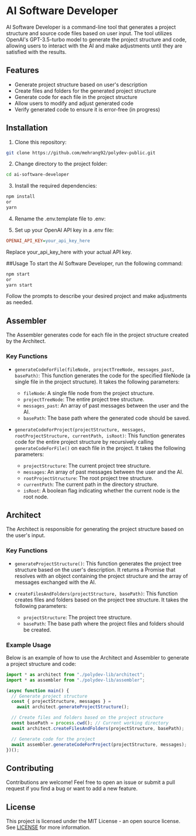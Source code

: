 # AI Software Developer

AI Software Developer is a command-line tool that generates a project structure and source code files based on user input. The tool utilizes OpenAI's GPT-3.5-turbo model to generate the project structure and code, allowing users to interact with the AI and make adjustments until they are satisfied with the results.

## Features

- Generate project structure based on user's description
- Create files and folders for the generated project structure
- Generate code for each file in the project structure
- Allow users to modify and adjust generated code
- Verify generated code to ensure it is error-free (in progress)

## Installation

1. Clone this repository:

```bash
git clone https://github.com/mehrang92/polydev-public.git
```

2. Change directory to the project folder:

```bash
cd ai-software-developer
```

3. Install the required dependencies:

```bash
npm install
or
yarn
```

4. Rename the .env.template file to .env:

5. Set up your OpenAI API key in a .env file:

```ini
OPENAI_API_KEY=your_api_key_here
```

Replace your_api_key_here with your actual API key.

##Usage
To start the AI Software Developer, run the following command:

```bash
npm start
or
yarn start
```

Follow the prompts to describe your desired project and make adjustments as needed.

## Assembler

The Assembler generates code for each file in the project structure created by the Architect.

### Key Functions

- `generateCodeForFile(fileNode, projectTreeNode, messages_past, basePath)`: This function generates the code for the specified fileNode (a single file in the project structure). It takes the following parameters:

  - `fileNode`: A single file node from the project structure.
  - `projectTreeNode`: The entire project tree structure.
  - `messages_past`: An array of past messages between the user and the AI.
  - `basePath`: The base path where the generated code should be saved.

- `generateCodeForProject(projectStructure, messages, rootProjectStructure, currentPath, isRoot)`: This function generates code for the entire project structure by recursively calling `generateCodeForFile()` on each file in the project. It takes the following parameters:
  - `projectStructure`: The current project tree structure.
  - `messages`: An array of past messages between the user and the AI.
  - `rootProjectStructure`: The root project tree structure.
  - `currentPath`: The current path in the directory structure.
  - `isRoot`: A boolean flag indicating whether the current node is the root node.

## Architect

The Architect is responsible for generating the project structure based on the user's input.

### Key Functions

- `generateProjectStructure()`: This function generates the project tree structure based on the user's description. It returns a Promise that resolves with an object containing the project structure and the array of messages exchanged with the AI.

- `createFilesAndFolders(projectStructure, basePath)`: This function creates files and folders based on the project tree structure. It takes the following parameters:
  - `projectStructure`: The project tree structure.
  - `basePath`: The base path where the project files and folders should be created.

### Example Usage

Below is an example of how to use the Architect and Assembler to generate a project structure and code:

```javascript
import * as architect from "./polydev-lib/architect";
import * as assembler from "./polydev-lib/assembler";

(async function main() {
  // Generate project structure
  const { projectStructure, messages } =
    await architect.generateProjectStructure();

  // Create files and folders based on the project structure
  const basePath = process.cwd(); // Current working directory
  await architect.createFilesAndFolders(projectStructure, basePath);

  // Generate code for the project
  await assembler.generateCodeForProject(projectStructure, messages);
})();
```

## Contributing

Contributions are welcome! Feel free to open an issue or submit a pull request if you find a bug or want to add a new feature.

## License

This project is licensed under the MIT License - an open source license. See [LICENSE](LICENSE) for more information.
